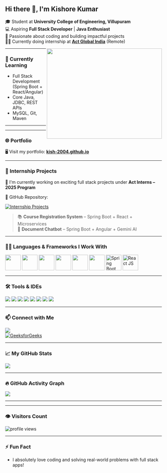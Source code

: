 ## Hi there 👋, I'm Kishore Kumar

🎓 Student at **University College of Engineering, Villupuram**  
💻 Aspiring **Full Stack Developer** | **Java Enthusiast**  
🚀 Passionate about coding and building impactful projects  
🧑‍💼 Currently doing internship at **[Act Global India](https://www.actglobalindia.com/)** (Remote)

<img align="right" width="370" height="290" src="https://i.pinimg.com/originals/47/f0/34/47f0342cec72b800463bf003eac1257e.gif">

---

### 🌱 Currently Learning
- Full Stack Development (Spring Boot + React/Angular)
- Core Java, JDBC, REST APIs
- MySQL, Git, Maven

---
---

### 🌐 Portfolio
🖥️ Visit my portfolio: [**kish-2004.github.io**](https://kish-2004.github.io/)

---

### 💼 Internship Projects
🔸 I'm currently working on exciting full stack projects under **Act Interns – 2025 Program**  

🔗 GitHub Repository:  

[![Internship Projects](https://img.shields.io/badge/Act--Interns--2025-View--on--GitHub-brightgreen?style=for-the-badge&logo=github)](https://github.com/techadminactglobal/Act-Interns-2025/tree/main/KishoreKumar)

> 📚 **Course Registration System** – Spring Boot + React + Microservices  
> 🤖 **Document Chatbot** – Spring Boot + Angular + Gemini AI

---

### 🧑‍💻 Languages & Frameworks I Work With
<p>
  <img height="50" src="https://img.icons8.com/color/48/000000/java-coffee-cup-logo.png" />
  <img height="50" src="https://img.icons8.com/fluency/48/sql.png" />
  <img height="50" src="https://img.icons8.com/color/48/000000/database.png" />
  <img height="50" src="https://img.icons8.com/color/48/javascript.png" />
  <img height="50" src="https://img.icons8.com/color/48/html-5--v1.png" />
  <img height="50" src="https://img.icons8.com/color/48/css3.png" />
  <img height="50" src="https://img.icons8.com/color/48/000000/spring-logo.png" title="Spring Boot"/>
  <img height="50" src="https://img.icons8.com/officel/48/react.png" title="React JS"/>
</p>

---
### 🛠️ Tools & IDEs
<p>
  <img src="https://img.shields.io/badge/VSCode-0078D4?style=for-the-badge&logo=visual-studio-code&logoColor=white"/>
  <img src="https://img.shields.io/badge/IntelliJIDEA-000000?style=for-the-badge&logo=intellijidea&logoColor=white"/>
  <img src="https://img.shields.io/badge/NetBeans-1B6AC6?style=for-the-badge&logo=apache-netbeans-ide&logoColor=white"/>
  <img src="https://img.shields.io/badge/Eclipse-2C2255?style=for-the-badge&logo=eclipse-ide&logoColor=white"/>
  <img src="https://img.shields.io/badge/SpringToolSuite-6DB33F?style=for-the-badge&logo=spring&logoColor=white"/>
  <img src="https://img.shields.io/badge/Postman-FF6C37?style=for-the-badge&logo=postman&logoColor=white"/>
  <img src="https://img.shields.io/badge/Maven-C71A36?style=for-the-badge&logo=apachemaven&logoColor=white"/>
  <img src="https://img.shields.io/badge/GitHub-181717?style=for-the-badge&logo=github&logoColor=white"/>
</p>

---


### 📫 Connect with Me
[<img src="https://img.shields.io/badge/LinkedIn-Connect-blue?style=for-the-badge&logo=linkedin" />](https://www.linkedin.com/in/kishorekumar521)  
[![GeeksforGeeks](https://img.shields.io/badge/GeeksforGeeks-1E7D22?style=for-the-badge&logo=geeksforgeeks&logoColor=white)](https://www.geeksforgeeks.org/user/kishorekumai94/)

---

### 📈 My GitHub Stats
<p>
  <img src="https://github-readme-stats.vercel.app/api?username=Kish-2004&theme=radical&show_icons=true&hide=issues,contribs" />
</p>

---

### 🔥 GitHub Activity Graph
<p>
  <img src="https://github-readme-activity-graph.vercel.app/graph?username=Kish-2004&bg_color=000000&color=00ff00&line=00ff00&point=ffffff&area=true&hide_border=true" />
</p>

---
---

### 👁️ Visitors Count
<p align="left">
  <img src="https://komarev.com/ghpvc/?username=Kish-2004&label=Profile%20Views&color=0e75b6&style=flat" alt="profile views" />
</p>

---


### ⚡ Fun Fact
- I absolutely love coding and solving real-world problems with full stack apps!
